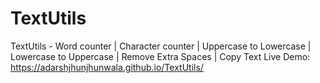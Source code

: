 # TextUtils
TextUtils - Word counter | Character counter | Uppercase to Lowercase | Lowercase to Uppercase | Remove Extra Spaces | Copy Text
Live Demo: https://adarshjhunjhunwala.github.io/TextUtils/